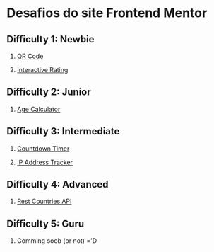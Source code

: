 # Desafios do site Frontend Mentor

## Difficulty 1: Newbie

1. [QR Code](https://hugoalbuquerque1993.github.io/Frontend-Mentor/qr-code-component-main/index.html)

2. <a href="https://hugoalbuquerque1993.github.io/Frontend-Mentor/interactive-rating-component-main/index.html">Interactive Rating</a>

## Difficulty 2: Junior

1. <a href="https://hugoalbuquerque1993.github.io/Frontend-Mentor/age-calculator-app-main/index.html">Age Calculator</a>

## Difficulty 3: Intermediate

1. <a href="https://hugoalbuquerque1993.github.io/Frontend-Mentor/launch-countdown-timer-main/index.html">Countdown Timer</a>

2. <a href="https://hugoalbuquerque1993.github.io/Frontend-Mentor/ip-address-tracker-master/index.html">IP Address Tracker</a>

## Difficulty 4: Advanced

1. <a href="https://hugoalbuquerque1993.github.io/Frontend-Mentor/rest-countries-api/index.html">Rest Countries API</a>

## Difficulty 5: Guru</h3>

1. Comming soob (or not) ='D
